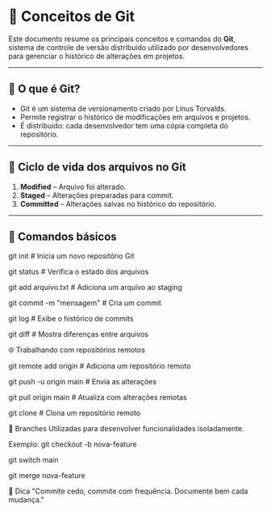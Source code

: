 # 🧱 Conceitos de Git

Este documento resume os principais conceitos e comandos do **Git**, sistema de controle de versão distribuído utilizado por desenvolvedores para gerenciar o histórico de alterações em projetos.

---

## 📌 O que é Git?

- Git é um sistema de versionamento criado por Linus Torvalds.
- Permite registrar o histórico de modificações em arquivos e projetos.
- É distribuído: cada desenvolvedor tem uma cópia completa do repositório.

---

## 🔁 Ciclo de vida dos arquivos no Git

1. **Modified** – Arquivo foi alterado.
2. **Staged** – Alterações preparadas para commit.
3. **Committed** – Alterações salvas no histórico do repositório.

---

## 🔧 Comandos básicos

git init                # Inicia um novo repositório Git

git status              # Verifica o estado dos arquivos

git add arquivo.txt     # Adiciona um arquivo ao staging

git commit -m "mensagem" # Cria um commit

git log                 # Exibe o histórico de commits

git diff                # Mostra diferenças entre arquivos

🌐 Trabalhando com repositórios remotos

git remote add origin <url>   # Adiciona um repositório remoto

git push -u origin main       # Envia as alterações

git pull origin main          # Atualiza com alterações remotas

git clone <url>               # Clona um repositório remoto

🔀 Branches
Utilizadas para desenvolver funcionalidades isoladamente.

Exemplo:
git checkout -b nova-feature

git switch main

git merge nova-feature

🧠 Dica
"Commite cedo, commite com frequência. Documente bem cada mudança."

